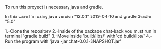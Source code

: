 To run this proyect is necessary java and gradle.

In this case I'm using java version "12.0.1" 2019-04-16 and gradle Gradle "5.0"

1.-Clone the repository 
2.-Inside of the package chat-back you must run in terminal "gradle build"
3.-Move inside 'build/libs/' with 'cd build/libs/'
4.-Run the program with 'java -jar chat-0.0.1-SNAPSHOT.jar'

